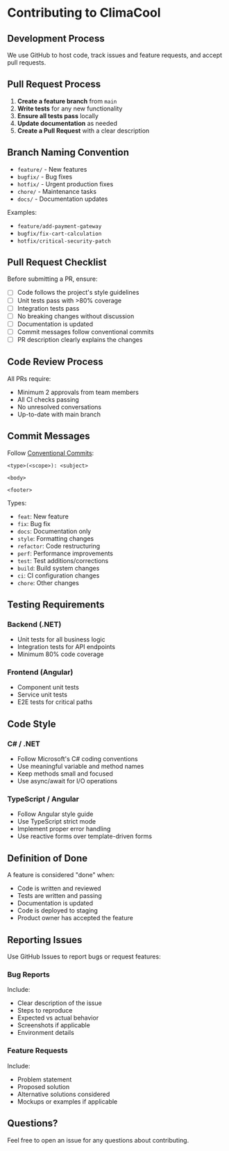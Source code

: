 # Contributing to ClimaCool

## Development Process

We use GitHub to host code, track issues and feature requests, and accept pull requests.

## Pull Request Process

1. **Create a feature branch** from `main`
2. **Write tests** for any new functionality
3. **Ensure all tests pass** locally
4. **Update documentation** as needed
5. **Create a Pull Request** with a clear description

## Branch Naming Convention

- `feature/` - New features
- `bugfix/` - Bug fixes  
- `hotfix/` - Urgent production fixes
- `chore/` - Maintenance tasks
- `docs/` - Documentation updates

Examples:
- `feature/add-payment-gateway`
- `bugfix/fix-cart-calculation`
- `hotfix/critical-security-patch`

## Pull Request Checklist

Before submitting a PR, ensure:

- [ ] Code follows the project's style guidelines
- [ ] Unit tests pass with >80% coverage
- [ ] Integration tests pass
- [ ] No breaking changes without discussion
- [ ] Documentation is updated
- [ ] Commit messages follow conventional commits
- [ ] PR description clearly explains the changes

## Code Review Process

All PRs require:
- Minimum 2 approvals from team members
- All CI checks passing
- No unresolved conversations
- Up-to-date with main branch

## Commit Messages

Follow [Conventional Commits](https://www.conventionalcommits.org/):

```
<type>(<scope>): <subject>

<body>

<footer>
```

Types:
- `feat`: New feature
- `fix`: Bug fix
- `docs`: Documentation only
- `style`: Formatting changes
- `refactor`: Code restructuring
- `perf`: Performance improvements
- `test`: Test additions/corrections
- `build`: Build system changes
- `ci`: CI configuration changes
- `chore`: Other changes

## Testing Requirements

### Backend (.NET)
- Unit tests for all business logic
- Integration tests for API endpoints
- Minimum 80% code coverage

### Frontend (Angular)
- Component unit tests
- Service unit tests
- E2E tests for critical paths

## Code Style

### C# / .NET
- Follow Microsoft's C# coding conventions
- Use meaningful variable and method names
- Keep methods small and focused
- Use async/await for I/O operations

### TypeScript / Angular
- Follow Angular style guide
- Use TypeScript strict mode
- Implement proper error handling
- Use reactive forms over template-driven forms

## Definition of Done

A feature is considered "done" when:
- Code is written and reviewed
- Tests are written and passing
- Documentation is updated
- Code is deployed to staging
- Product owner has accepted the feature

## Reporting Issues

Use GitHub Issues to report bugs or request features:

### Bug Reports
Include:
- Clear description of the issue
- Steps to reproduce
- Expected vs actual behavior
- Screenshots if applicable
- Environment details

### Feature Requests
Include:
- Problem statement
- Proposed solution
- Alternative solutions considered
- Mockups or examples if applicable

## Questions?

Feel free to open an issue for any questions about contributing.